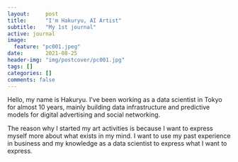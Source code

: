 ```yaml
---
layout:     post
title:      "I'm Hakuryu, AI Artist"
subtitle:   "My 1st journal"
active: journal
image:
  feature: "pc001.jpeg"
date:       2021-08-25
header-img: "img/postcover/pc001.jpg"
tags: []
categories: []
comments: false
---
```


Hello, my name is Hakuryu.
I've been working as a data scientist in Tokyo for almost 10 years, mainly building data infrastructure and predictive models for digital advertising and social networking.

The reason why I started my art activities is because I want to express myself more about what exists in my mind. I want to use my past experience in business and my knowledge as a data scientist to express what I want to express.

